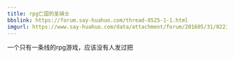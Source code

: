 ```yaml
---
title: rpg亡国的圣骑士
bbslink: https://forum.say-huahuo.com/thread-8525-1-1.html
imgurl: https://www.say-huahuo.com/data/attachment/forum/201605/31/022333syrenyee08281my0.png
---
```


一个只有一条线的rpg游戏，应该没有人发过把<!--more-->
